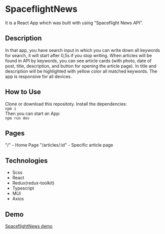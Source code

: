 # SpaceflightNews
It is a React App which was built with using "Spaceflight News API".
## Description
In that app, you have search input in which you can write down all keywords for search, it will start after 0,5s if you stop writing. When articles will be found in API by keywords, you can see article cards (with photo, date of post, title, description, and button for opening the article page). In title and description will be highlighted with yellow color all matched keywords. The app is responsive for all devices.
## How to Use
Clone or download this repositoty.
Install the dependencies:
<br>
`npm i`
<br>
Then you can start an App:
<br>
`npm run dev`
<br>
## Pages
"/" - Home Page
"/articles/:id" - Specific article page
## Technologies
- Scss
- React
- Redux(redux-toolkit)
- Typescript
- MUI
- Axios
## Demo
[SpaceflightNews demo](https://pidhorodetskyi-spaceflight-news.netlify.app/)
